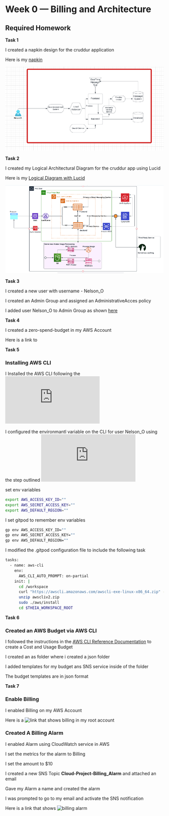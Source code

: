 # Week 0 — Billing and Architecture

## Required Homework

**Task 1**

I created a napkin design for the cruddur application

Here is my [napkin](https://lucid.app/lucidchart/1055c035-8413-46f8-a799-02ce5e3b60dd/edit?invitationId=inv_1969876e-88fd-4891-a5ac-b65a96f008e2)

![Conceptual Diagram](assets/Cruddur%20App%20Napkin%20Design%20Week%20-%200.png)

**Task 2**

I created my Logical Architectural Diagram for the cruddur app using Lucid

Here is my [Logical Diagram with Lucid](https://lucid.app/lucidchart/bd9e0c8b-aee8-4dd3-9d57-3a134904b558/edit?invitationId=inv_a642497a-eaec-42b7-ae4e-911f3abadf28)

![Logical Architectural Diagram](assets/Logical%20Design.png)

**Task 3**

I created a new user with username - Nelson_O

I created an Admin Group and assigned an AdministrativeAcces policy

I added user Nelson_O to Admin Group as shown [here](assets/New%20Admin%20User%2C%20Week%20-%200.png)

**Task 4**

I created a zero-spend-budget in my AWS Account

Here is a link to

**Task 5**
### Installing AWS CLI

I Installed the AWS CLI following the ![AWS CLI Installation documentation](https://docs.aws.amazon.com/cli/latest/userguide/getting-started-install.html)

I configured the environmantl variable on the CLI for user Nelson_O using the step outlined ![here](https://docs.aws.amazon.com/cli/latest/userguide/cli-configure-envvars.html)


set env variables
```sh
export AWS_ACCESS_KEY_ID=""
export AWS_SECRET_ACCESS_KEY=""
export AWS_DEFAULT_REGION=""
```


I set gitpod to remember env variables
```sh
gp env AWS_ACCESS_KEY_ID=""
gp env AWS_SECRET_ACCESS_KEY=""
gp env AWS_DEFAULT_REGION=""
```


I modified the .gitpod configuration file to include the following task

```sh
tasks:
  - name: aws-cli
    env:
      AWS_CLI_AUTO_PROMPT: on-partial
    init: |
      cd /workspace
      curl "https://awscli.amazonaws.com/awscli-exe-linux-x86_64.zip" -o "awscliv2.zip"
      unzip awscliv2.zip
      sudo ./aws/install
      cd $THEIA_WORKSPACE_ROOT

```

**Task 6**
### Created an AWS Budget via AWS CLI

I followed the instructions in the [AWS CLI Reference Documentation](https://docs.aws.amazon.com/cli/latest/reference/budgets/create-budget.html#examples) to create a Cost and Usage Budget

I created an as folder where i created a json folder

I added templates for my budget ans SNS service inside of the folder

The budget templates are in json format


**Task 7**
### Enable Billing

I enabled Billing on my AWS Account

Here is a ![link]() that shows billing in my root account


### Created A Billing Alarm

I enabled Alarm using CloudWatch service in AWS

I set the metrics for the alarm to Billing

I set the amount to $10

I created a new SNS Topic **Cloud-Project-Billing_Alarm** and attached an email

Gave my Alarm a name and created the alarm

I was prompted to go to my email and activate the SNS notification

Here is a link that shows ![billing alarm](assets/AWS-Billing-Alarm.png)










